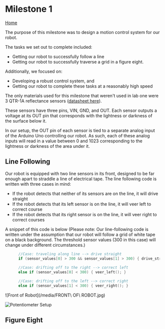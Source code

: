 # Milestone 1
[Home](./index.md)

The purpose of this milestone was to design a motion control system for our robot.

The tasks we set out to complete included:
  * Getting our robot to successfully follow a line
  * Getting our robot to successfully traverse a grid in a figure eight.
  
Additionally, we focused on: 
  * Developing a robust control system, and
  * Getting our robot to complete these tasks at a reasonably high speed
    
The only materials used for this milestone that weren't used in lab one were 3 QTR-1A reflectance sensors ([datasheet here](https://www.pololu.com/product/958)). 

These sensors have three pins, VIN, GND, and OUT. Each sensor outputs a voltage at its OUT pin that corresponds with the lightness or darkness of the surface below it. 

In our setup, the OUT pin of each sensor is tied to a separate analog input of the Arduino Uno controlling our robot. As such, each of these analog inputs will read in a value between 0 and 1023 corresponding to the lightness or darkness of the area under it.
## Line Following

Our robot is equipped with two line sensors in its front, designed to be far enough apart to straddle a line of electrical tape. The line following code is written with three cases in mind: 
* If the robot detects that neither of its sensors are on the line, it will drive straight
* If the robot detects that its left sensor is on the line, it will veer left to correct course
* If the robot detects that its right sensor is on the line, it will veer right to correct courses 

A snippet of this code is below
(Please note: Our line-following code is written under the assumption that our robot will follow a grid of white tape on a black background. The threshold sensor values (300 in this case) will change under different circumstances.)

```c
      //Case: traveling along line --> drive straight
      if (sensor_values[0] > 300 && sensor_values[1] > 300) { drive_straight();}
      
      //Case: drifting off to the right --> correct left
      else if (sensor_values[0] < 300) { veer_left(); }

      //Case: drifting off to the left --> correct right
      else if (sensor_values[1] < 300) { veer_right(); }
```

![Front of Robot](/media/FRONT\ OF\ ROBOT.jpg)

![Potentiometer Setup](/media/PotentiometerSetup.png)  

## Figure Eight
